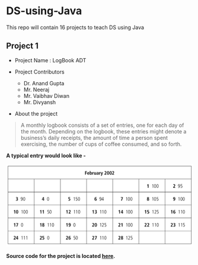 # DS-using-Java
This repo will contain 16 projects to teach DS using Java

## Project 1
* Project Name : LogBook ADT
* Project Contributors
    * Dr. Anand Gupta
    * Mr. Neeraj
    * Mr. Vaibhav Diwan
    * Mr. Divyansh  
    
* About the project
> A monthly logbook consists of a set of
  entries, one for each day of the month. Depending on the logbook, these entries might denote a
  business’s daily receipts, the amount of time a person spent exercising, the number of cups of
  coffee consumed, and so forth.
  
  **A typical entry would look like -**
  
  ![](/images/typical_logbook_entries.png)

**Source code for the project is located [here](https://github.com/dbc2201/LogBookADT).**

 